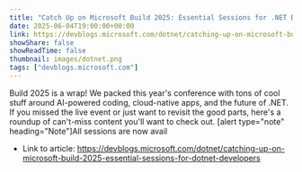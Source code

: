 ```yaml
---
title: "Catch Up on Microsoft Build 2025: Essential Sessions for .NET Developers"
date: 2025-06-04T19:00:00+00:00
link: https://devblogs.microsoft.com/dotnet/catching-up-on-microsoft-build-2025-essential-sessions-for-dotnet-developers
showShare: false
showReadTime: false
thumbnail: images/dotnet.png
tags: ["devblogs.microsoft.com"]
---
```

Build 2025 is a wrap! We packed this year's conference with tons of cool stuff around AI-powered coding, cloud-native apps, and the future of .NET. If you missed the live event or just want to revisit the good parts, here's a roundup of can't-miss content you'll want to check out. [alert type="note" heading="Note"]All sessions are now avail

- Link to article: https://devblogs.microsoft.com/dotnet/catching-up-on-microsoft-build-2025-essential-sessions-for-dotnet-developers